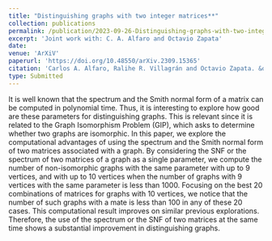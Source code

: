 ```yaml
---
title: "Distinguishing graphs with two integer matrices**"
collection: publications
permalink: /publication/2023-09-26-Distinguishing-graphs-with-two-integer-matrices
excerpt: 'Joint work with: C. A. Alfaro and Octavio Zapata'
date: 
venue: 'ArXiV'
paperurl: 'https://doi.org/10.48550/arXiv.2309.15365'
citation: 'Carlos A. Alfaro, Ralihe R. Villagrán and Octavio Zapata. &quot;Distinguishing graphs with two integer matrices.&quot; <i>	arXiv:2309.15365</i>. (2023)'
type: Submitted
---
```


It is well known that the spectrum and the Smith normal form of a matrix can be computed in polynomial time. Thus, it is interesting to explore how good are these parameters for distinguishing graphs. This is relevant since it is related to the Graph Isomorphism Problem (GIP), which asks to determine whether two graphs are isomorphic. In this paper, we explore the computational advantages of using the spectrum and the Smith normal form of two matrices associated with a graph. By considering the SNF or the spectrum of two matrices of a graph as a single parameter, we compute the number of non-isomorphic graphs with the same parameter with up to 9 vertices, and with up to 10 vertices when the number of graphs with 9 vertices with the same parameter is less than 1000. Focusing on the best 20 combinations of matrices for graphs with 10 vertices, we notice that the number of such graphs with a mate is less than 100 in any of these 20 cases. This computational result improves on similar previous explorations. Therefore, the use of the spectrum or the SNF of two matrices at the same time shows a substantial improvement in distinguishing graphs.
